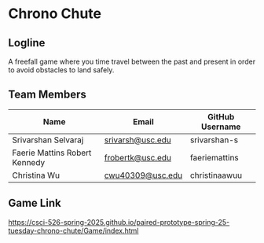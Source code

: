 # Chrono Chute

## Logline
A freefall game where you time travel between the past and present in order to avoid obstacles to land safely.

## Team Members
| Name                     | Email             | GitHub Username |
|--------------------------|-------------------|-----------------|
| Srivarshan Selvaraj      | srivarsh@usc.edu | srivarshan-s    |
| Faerie Mattins Robert Kennedy | frobertk@usc.edu | faeriemattins   |
| Christina Wu             | cwu40309@usc.edu | christinaawuu   |

## Game Link
https://csci-526-spring-2025.github.io/paired-prototype-spring-25-tuesday-chrono-chute/Game/index.html
